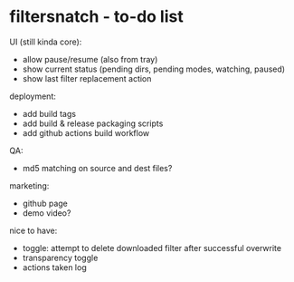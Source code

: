 # filtersnatch - to-do list

UI (still kinda core):

- allow pause/resume (also from tray)
- show current status (pending dirs, pending modes, watching, paused)
- show last filter replacement action

deployment:

- add build tags
- add build & release packaging scripts
- add github actions build workflow

QA:

- md5 matching on source and dest files?

marketing:

- github page
- demo video?

nice to have:

- toggle: attempt to delete downloaded filter after successful overwrite
- transparency toggle
- actions taken log
